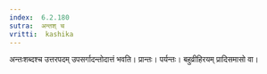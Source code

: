 ```yaml
---
index:  6.2.180
sutra:  अन्तश् च
vritti:  kashika 
---
```


अन्तःशब्दश्च उत्तरपदम् उपसर्गादन्तोदात्तं भवति। प्रान्तः। पर्यन्तः। बहुव्रीहिरयम् प्रादिसमासो वा।

